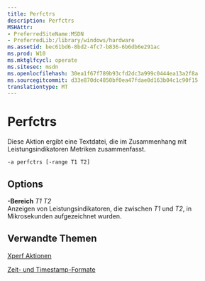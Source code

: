 ```yaml
---
title: Perfctrs
description: Perfctrs
MSHAttr:
- PreferredSiteName:MSDN
- PreferredLib:/library/windows/hardware
ms.assetid: bec61bd6-8bd2-4fc7-b836-6b6db6e291ac
ms.prod: W10
ms.mktglfcycl: operate
ms.sitesec: msdn
ms.openlocfilehash: 30ea1f67f789b93cfd2dc3a999c0444ea13a2f8a
ms.sourcegitcommit: d33e870dc4850bf0ea47fdae0d163b04c1c90f15
translationtype: MT
---
```

# <a name="perfctrs"></a>Perfctrs


Diese Aktion ergibt eine Textdatei, die im Zusammenhang mit Leistungsindikatoren Metriken zusammenfasst.

``` syntax
-a perfctrs [-range T1 T2]
```

## <a name="options"></a>Options


<a href="" id="-ranget1-t2"></a>**-Bereich** *T1 T2*  
Anzeigen von Leistungsindikatoren, die zwischen *T1* und *T2*, in Mikrosekunden aufgezeichnet wurden.

## <a name="related-topics"></a>Verwandte Themen


[Xperf Aktionen](xperf-actions.md)

[Zeit- und Timestamp-Formate](time-and-timestamp-formats.md)

 

 







